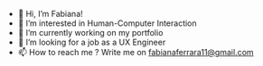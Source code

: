 - 👋 Hi, I’m Fabiana!
- 👀 I’m interested in Human-Computer Interaction
- 🌱 I’m currently working on my portfolio
- 💞️ I’m looking for a job as a UX Engineer
- 📫 How to reach me ? Write me on fabianaferrara11@gmail.com

<!---
fabif11/fabif11 is a ✨ special ✨ repository because its `README.md` (this file) appears on your GitHub profile.
You can click the Preview link to take a look at your changes.
--->
